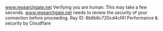 www.researchgate.net
Verifying you are human. This may take a few seconds.
www.researchgate.net needs to review the security of your connection before proceeding.
Ray ID: 8b6b6c720cd4cf41
Performance & security by Cloudflare